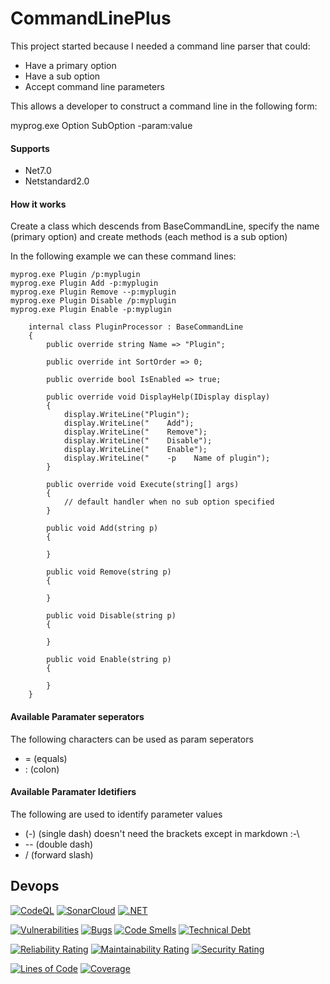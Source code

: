 # CommandLinePlus
This project started because I needed a command line parser that could:

- Have a primary option
- Have a sub option
- Accept command line parameters

This allows a developer to construct a command line in the following form:

myprog.exe Option SubOption -param:value


#### Supports
- Net7.0
- Netstandard2.0

#### How it works

Create a class which descends from BaseCommandLine, specify the name (primary option) and create methods (each method is a sub option)


In the following example we can these command lines:

```
myprog.exe Plugin /p:myplugin
myprog.exe Plugin Add -p:myplugin
myprog.exe Plugin Remove --p:myplugin
myprog.exe Plugin Disable /p:myplugin
myprog.exe Plugin Enable -p:myplugin
```

```
    internal class PluginProcessor : BaseCommandLine
    {
        public override string Name => "Plugin";

        public override int SortOrder => 0;

        public override bool IsEnabled => true;

        public override void DisplayHelp(IDisplay display)
        {
            display.WriteLine("Plugin");
            display.WriteLine("    Add");
            display.WriteLine("    Remove");
            display.WriteLine("    Disable");
            display.WriteLine("    Enable");
            display.WriteLine("    -p    Name of plugin");
        }

        public override void Execute(string[] args)
        {
            // default handler when no sub option specified
        }

        public void Add(string p)
        {

        }

        public void Remove(string p)
        {

        }

        public void Disable(string p)
        {

        }

        public void Enable(string p)
        {

        }
    }

```
#### Available Paramater seperators
The following characters can be used as param seperators
- = (equals)
- : (colon)
 
#### Available Paramater Idetifiers
The following are used to identify parameter values
 - (-) (single dash) doesn't need the brackets except in markdown :-\
 - -- (double dash)
 - / (forward slash)

## Devops
[![CodeQL](https://github.com/k3ldar/CommandLinePlus/actions/workflows/codeql-analysis.yml/badge.svg)](https://github.com/k3ldar/CommandLinePlus/actions/workflows/codeql-analysis.yml) [![SonarCloud](https://github.com/k3ldar/CommandLinePlus/actions/workflows/SonarCloud.yml/badge.svg)](https://github.com/k3ldar/CommandLinePlus/actions/workflows/SonarCloud.yml) [![.NET](https://github.com/k3ldar/CommandLinePlus/actions/workflows/dotnet.yml/badge.svg)](https://github.com/k3ldar/CommandLinePlus/actions/workflows/dotnet.yml)

[![Vulnerabilities](https://sonarcloud.io/api/project_badges/measure?project=k3ldar_CommandLinePlus&metric=vulnerabilities)](https://sonarcloud.io/summary/overall?id=k3ldar_CommandLinePlus) [![Bugs](https://sonarcloud.io/api/project_badges/measure?project=k3ldar_CommandLinePlus&metric=bugs)](https://sonarcloud.io/summary/overalloverall?id=k3ldar_CommandLinePlus) [![Code Smells](https://sonarcloud.io/api/project_badges/measure?project=k3ldar_CommandLinePlus&metric=code_smells)](https://sonarcloud.io/summary/overall?id=k3ldar_CommandLinePlus) [![Technical Debt](https://sonarcloud.io/api/project_badges/measure?project=k3ldar_CommandLinePlus&metric=sqale_index)](https://sonarcloud.io/summary/overall?id=k3ldar_CommandLinePlus)

[![Reliability Rating](https://sonarcloud.io/api/project_badges/measure?project=k3ldar_CommandLinePlus&metric=reliability_rating)](https://sonarcloud.io/summary/overall?id=k3ldar_CommandLinePlus) [![Maintainability Rating](https://sonarcloud.io/api/project_badges/measure?project=k3ldar_CommandLinePlus&metric=sqale_rating)](https://sonarcloud.io/summary/overall?id=k3ldar_CommandLinePlus) [![Security Rating](https://sonarcloud.io/api/project_badges/measure?project=k3ldar_CommandLinePlus&metric=security_rating)](https://sonarcloud.io/summary/overall?id=k3ldar_CommandLinePlus) 

[![Lines of Code](https://sonarcloud.io/api/project_badges/measure?project=k3ldar_CommandLinePlus&metric=ncloc)](https://sonarcloud.io/summary/new_code?id=k3ldar_CommandLinePlus) [![Coverage](https://sonarcloud.io/api/project_badges/measure?project=k3ldar_CommandLinePlus&metric=coverage)](https://sonarcloud.io/summary/new_code?id=k3ldar_CommandLinePlus)

